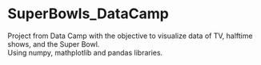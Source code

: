 # SuperBowls_DataCamp
Project from Data Camp with the objective to visualize data of TV, halftime shows, and the Super Bowl.  
Using numpy, mathplotlib and pandas libraries.
